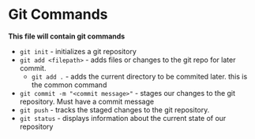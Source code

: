 # Git Commands

**This file will contain git commands**

- `git init` - initializes a git repository
- `git add <filepath>` - adds files or changes to the git repo for later commit.
    - `git add .` - adds the current directory to be commited later. this is the common command
- `git commit -m "<commit message>"` - stages our changes to the git repository. Must have a commit message
- `git push` - tracks the staged changes to the git repository.
- `git status` - displays information about the current state of our repository